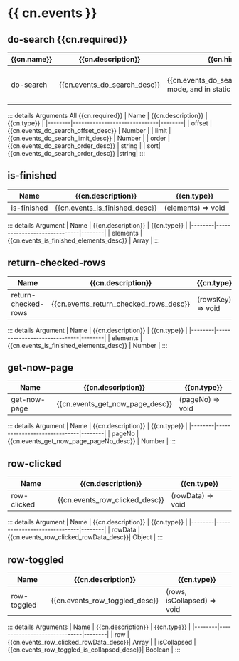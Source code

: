 <script setup>
import * as cn from "/locales/cn.json";
</script>

# {{ cn.events }}

## do-search <Badge type="danger" >{{cn.required}}</Badge>

| {{cn.name}} | {{cn.description}}           | {{cn.hint}}                                                            | {{cn.type}}                            |
| ----------- | ---------------------------- | ---------------------------------------------------------------------- | -------------------------------------- |
| do-search   | {{cn.events_do_search_desc}} | {{cn.events_do_search_hint}}efault mode, and in static mode, it's not. | `(offset, limit, order, sort) => void` |

::: details Arguments <Badge type="danger"  >All {{cn.required}}</Badge>
| Name | {{cn.description}} | {{cn.type}} |
|--------|------------------------------|--------|
| offset | {{cn.events_do_search_offset_desc}} | Number |
| limit | {{cn.events_do_search_limit_desc}} | Number |
| order | {{cn.events_do_search_order_desc}} | string |
| sort| {{cn.events_do_search_order_desc}} |string|
:::

## is-finished

| Name        | {{cn.description}}             | {{cn.type}}        |
| ----------- | ------------------------------ | ------------------ |
| is-finished | {{cn.events_is_finished_desc}} | (elements) => void |

::: details Argument
| Name | {{cn.description}} | {{cn.type}} |
|--------|------------------------------|--------|
| elements | {{cn.events_is_finished_elements_desc}} | Array |
:::

## return-checked-rows

| Name                | {{cn.description}}                     | {{cn.type}}       |
| ------------------- | -------------------------------------- | ----------------- |
| return-checked-rows | {{cn.events_return_checked_rows_desc}} | (rowsKey) => void |

::: details Argument
| Name | {{cn.description}} | {{cn.type}} |
|--------|------------------------------|--------|
| elements | {{cn.events_is_finished_elements_desc}} | Number |
:::

## get-now-page

| Name         | {{cn.description}}              | {{cn.type}}      |
| ------------ | ------------------------------- | ---------------- |
| get-now-page | {{cn.events_get_now_page_desc}} | (pageNo) => void |

::: details Argument
| Name | {{cn.description}} | {{cn.type}} |
|--------|------------------------------|--------|
| pageNo | {{cn.events_get_now_page_pageNo_desc}} | Number |
:::

## row-clicked

| Name        | {{cn.description}}             | {{cn.type}}       |
| ----------- | ------------------------------ | ----------------- |
| row-clicked | {{cn.events_row_clicked_desc}} | (rowData) => void |

::: details Argument
| Name | {{cn.description}} | {{cn.type}} |
|--------|------------------------------|--------|
| rowData | {{cn.events_row_clicked_rowData_desc}}| Object |
:::

## row-toggled

| Name        | {{cn.description}}             | {{cn.type}}                 |
| ----------- | ------------------------------ | --------------------------- |
| row-toggled | {{cn.events_row_toggled_desc}} | (rows, isCollapsed) => void |

::: details Arguments
| Name | {{cn.description}} | {{cn.type}} |
|--------|------------------------------|--------|
| row | {{cn.events_row_clicked_rowData_desc}}| Array |
| isCollapsed | {{cn.events_row_toggled_is_collapsed_desc}}| Boolean |
:::
